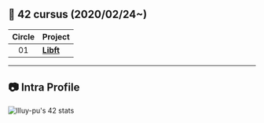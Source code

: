 ## :notebook_with_decorative_cover: 42 cursus (2020/02/24~)

| Circle | Project                                                                              |
| :----: | :----------------------------------------------------------------------------------- |
|   01   | [**Libft**](https://github.com/jwon42/42cursus_01_Libft)                             |

---

## :camera: Intra Profile

![llluy-pu's 42 stats](https://badge42.vercel.app/api/v2/clex71b1p00400fldpmfkwxuf/stats?cursusId=21&coalitionId=215)
